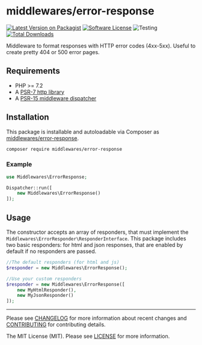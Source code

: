 # middlewares/error-response

[![Latest Version on Packagist][ico-version]][link-packagist]
[![Software License][ico-license]](LICENSE)
![Testing][ico-ga]
[![Total Downloads][ico-downloads]][link-downloads]

Middleware to format responses with HTTP error codes (4xx-5xx). Useful to create pretty 404 or 500 error pages.

## Requirements

* PHP >= 7.2
* A [PSR-7 http library](https://github.com/middlewares/awesome-psr15-middlewares#psr-7-implementations)
* A [PSR-15 middleware dispatcher](https://github.com/middlewares/awesome-psr15-middlewares#dispatcher)

## Installation

This package is installable and autoloadable via Composer as [middlewares/error-response](https://packagist.org/packages/middlewares/error-response).

```sh
composer require middlewares/error-response
```

### Example

```php
use Middlewares\ErrorResponse;

Dispatcher::run([
    new Middlewares\ErrorResponse()
]);
```

## Usage

The constructor accepts an array of responders, that must implement the `Middlewares\ErrorResponder\ResponderInterface`.
This package includes two basic responders: for html and json responses, that are enabled by default if no responders are passed.

```php
//The default responders (for html and js)
$responder = new Middlewares\ErrorResponse();

//Use your custom responders
$responder = new Middlewares\ErrorResponse([
    new MyHtmlResponder(),
    new MyJsonResponder()
]);
```

---

Please see [CHANGELOG](CHANGELOG.md) for more information about recent changes and [CONTRIBUTING](CONTRIBUTING.md) for contributing details.

The MIT License (MIT). Please see [LICENSE](LICENSE) for more information.

[ico-version]: https://img.shields.io/packagist/v/middlewares/error-response.svg?style=flat-square
[ico-license]: https://img.shields.io/badge/license-MIT-brightgreen.svg?style=flat-square
[ico-ga]: https://github.com/middlewares/error-response/workflows/testing/badge.svg
[ico-downloads]: https://img.shields.io/packagist/dt/middlewares/error-response.svg?style=flat-square

[link-packagist]: https://packagist.org/packages/middlewares/error-response
[link-scrutinizer]: https://scrutinizer-ci.com/g/middlewares/error-response
[link-downloads]: https://packagist.org/packages/middlewares/error-response

